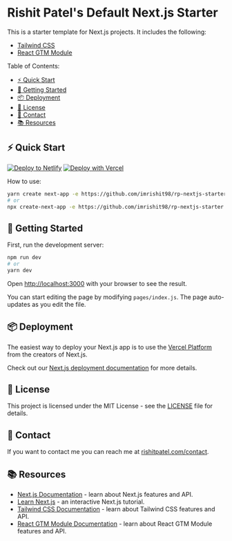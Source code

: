 # Rishit Patel's Default Next.js Starter

This is a starter template for Next.js projects. It includes the following:
- [Tailwind CSS](https://tailwindcss.com/)
- [React GTM Module](https://www.npmjs.com/package/react-gtm-module)

Table of Contents:
  - [⚡️ Quick Start](#️-quick-start)
  - [🚀 Getting Started](#-getting-started)
  - [📦 Deployment](#-deployment)
  - [📝 License](#-license)
  - [📧 Contact](#-contact)
  - [📚 Resources](#-resources)


## ⚡️ Quick Start

[![Deploy to Netlify](https://www.netlify.com/img/deploy/button.svg)](https://app.netlify.com/start/deploy?repository=https%3A%2F%2Fgithub.com%2Fimrishit98%2Frp-nextjs-starter) [![Deploy with Vercel](https://vercel.com/button)](https://vercel.com/new/clone?repository-url=https%3A%2F%2Fgithub.com%2Fimrishit98%2Frp-nextjs-starter)

How to use:

```bash
yarn create next-app -e https://github.com/imrishit98/rp-nextjs-starter
# or
npx create-next-app -e https://github.com/imrishit98/rp-nextjs-starter
```

## 🚀 Getting Started

First, run the development server:

```bash
npm run dev
# or
yarn dev
```

Open [http://localhost:3000](http://localhost:3000) with your browser to see the result.

You can start editing the page by modifying `pages/index.js`. The page auto-updates as you edit the file.

## 📦 Deployment

The easiest way to deploy your Next.js app is to use the [Vercel Platform](https://vercel.com/new) from the creators of Next.js.

Check out our [Next.js deployment documentation](https://nextjs.org/docs/deployment) for more details.

## 📝 License

This project is licensed under the MIT License - see the [LICENSE](LICENSE) file for details.

## 📧 Contact

If you want to contact me you can reach me at [rishitpatel.com/contact](https://rishitpatel.com/contact).

## 📚 Resources

- [Next.js Documentation](https://nextjs.org/docs) - learn about Next.js features and API.
- [Learn Next.js](https://nextjs.org/learn) - an interactive Next.js tutorial.
- [Tailwind CSS Documentation](https://tailwindcss.com/docs) - learn about Tailwind CSS features and API.
- [React GTM Module Documentation](https://www.npmjs.com/package/react-gtm-module) - learn about React GTM Module features and API.